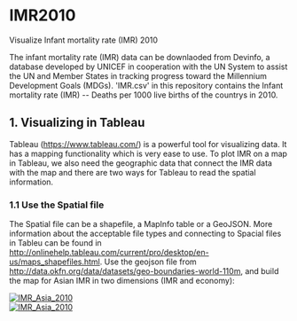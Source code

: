 # IMR2010
Visualize Infant mortality rate (IMR) 2010

The infant mortality rate (IMR) data can be downlaoded from Devinfo, a database developed by UNICEF in cooperation with the UN System to assist the UN and Member States in tracking progress toward the Millennium Development Goals (MDGs). 'IMR.csv' in this repository contains the Infant mortality rate (IMR) -- Deaths per 1000 live births of the countrys in 2010.

## 1. Visualizing in Tableau

Tableau (https://www.tableau.com/) is a powerful tool for visualizing data. It has a mapping functionality which is very ease to use. To plot IMR on a map in Tableau, we also need the geographic data that connect the IMR data with the map and there are two ways for Tableau to read the spatial information.

### 1.1 Use the Spatial file

The Spatial file can be a shapefile, a MapInfo table or a GeoJSON. More information about the acceptable file types and connecting to Spacial files in Tableu can be found in http://onlinehelp.tableau.com/current/pro/desktop/en-us/maps_shapefiles.html. 
Use the geojson file from http://data.okfn.org/data/datasets/geo-boundaries-world-110m, and build the map for Asian IMR in two dimensions (IMR and economy):

<div class='tableauPlaceholder' id='viz1495268449957' style='position: relative'><noscript><a href='#'><img alt='IMR_Asia_2010 ' src='https:&#47;&#47;public.tableau.com&#47;static&#47;images&#47;IM&#47;IMR2010_Asia&#47;IMR_Asia_2010&#47;1_rss.png' style='border: none' /></a></noscript><object class='tableauViz'  style='display:none;'><param name='host_url' value='https%3A%2F%2Fpublic.tableau.com%2F' /> <param name='site_root' value='' /><param name='name' value='IMR2010_Asia&#47;IMR_Asia_2010' /><param name='tabs' value='no' /><param name='toolbar' value='yes' /><param name='static_image' value='https:&#47;&#47;public.tableau.com&#47;static&#47;images&#47;IM&#47;IMR2010_Asia&#47;IMR_Asia_2010&#47;1.png' /> <param name='animate_transition' value='yes' /><param name='display_static_image' value='yes' /><param name='display_spinner' value='yes' /><param name='display_overlay' value='yes' /><param name='display_count' value='yes' /></object></div>                <script type='text/javascript'>                    var divElement = document.getElementById('viz1495268449957');                    var vizElement = divElement.getElementsByTagName('object')[0];                    vizElement.style.width='1004px';vizElement.style.height='869px';                    var scriptElement = document.createElement('script');                    scriptElement.src = 'https://public.tableau.com/javascripts/api/viz_v1.js';                    vizElement.parentNode.insertBefore(scriptElement, vizElement);                </script>



<div class='tableauPlaceholder' id='viz1495268449957' style='position: relative'><noscript><a href='#'><img alt='IMR_Asia_2010 ' src='https:&#47;&#47;public.tableau.com&#47;static&#47;images&#47;IM&#47;IMR2010_Asia&#47;IMR_Asia_2010&#47;1_rss.png' style='border: none' /></a></noscript><object class='tableauViz'  style='display:none;'><param name='host_url' value='https%3A%2F%2Fpublic.tableau.com%2F' /> <param name='site_root' value='' /><param name='name' value='IMR2010_Asia&#47;IMR_Asia_2010' /><param name='tabs' value='no' /><param name='toolbar' value='yes' /><param name='static_image' value='https:&#47;&#47;public.tableau.com&#47;static&#47;images&#47;IM&#47;IMR2010_Asia&#47;IMR_Asia_2010&#47;1.png' /> <param name='animate_transition' value='yes' /><param name='display_static_image' value='yes' /><param name='display_spinner' value='yes' /><param name='display_overlay' value='yes' /><param name='display_count' value='yes' /></object></div>           
